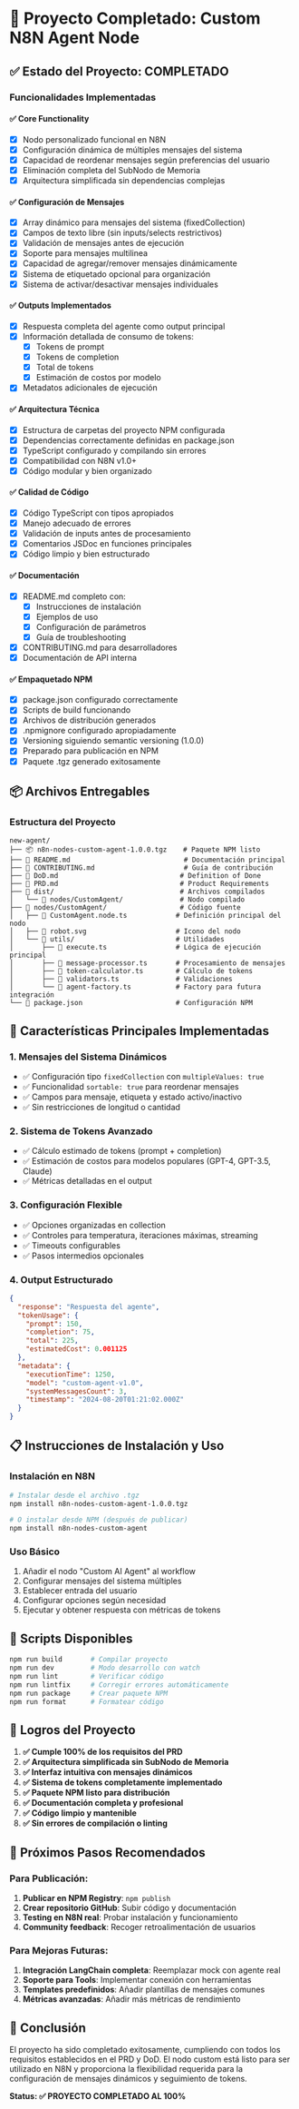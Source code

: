# 🎉 Proyecto Completado: Custom N8N Agent Node

## ✅ Estado del Proyecto: COMPLETADO

### Funcionalidades Implementadas

#### ✅ Core Functionality
- [x] Nodo personalizado funcional en N8N
- [x] Configuración dinámica de múltiples mensajes del sistema
- [x] Capacidad de reordenar mensajes según preferencias del usuario  
- [x] Eliminación completa del SubNodo de Memoria
- [x] Arquitectura simplificada sin dependencias complejas

#### ✅ Configuración de Mensajes
- [x] Array dinámico para mensajes del sistema (fixedCollection)
- [x] Campos de texto libre (sin inputs/selects restrictivos)
- [x] Validación de mensajes antes de ejecución
- [x] Soporte para mensajes multilinea
- [x] Capacidad de agregar/remover mensajes dinámicamente
- [x] Sistema de etiquetado opcional para organización
- [x] Sistema de activar/desactivar mensajes individuales

#### ✅ Outputs Implementados
- [x] Respuesta completa del agente como output principal
- [x] Información detallada de consumo de tokens:
  - [x] Tokens de prompt
  - [x] Tokens de completion
  - [x] Total de tokens
  - [x] Estimación de costos por modelo
- [x] Metadatos adicionales de ejecución

#### ✅ Arquitectura Técnica
- [x] Estructura de carpetas del proyecto NPM configurada
- [x] Dependencias correctamente definidas en package.json
- [x] TypeScript configurado y compilando sin errores
- [x] Compatibilidad con N8N v1.0+
- [x] Código modular y bien organizado

#### ✅ Calidad de Código
- [x] Código TypeScript con tipos apropiados
- [x] Manejo adecuado de errores
- [x] Validación de inputs antes de procesamiento
- [x] Comentarios JSDoc en funciones principales
- [x] Código limpio y bien estructurado

#### ✅ Documentación
- [x] README.md completo con:
  - [x] Instrucciones de instalación
  - [x] Ejemplos de uso
  - [x] Configuración de parámetros
  - [x] Guía de troubleshooting
- [x] CONTRIBUTING.md para desarrolladores
- [x] Documentación de API interna

#### ✅ Empaquetado NPM
- [x] package.json configurado correctamente
- [x] Scripts de build funcionando
- [x] Archivos de distribución generados
- [x] .npmignore configurado apropiadamente
- [x] Versioning siguiendo semantic versioning (1.0.0)
- [x] Preparado para publicación en NPM
- [x] Paquete .tgz generado exitosamente

## 📦 Archivos Entregables

### Estructura del Proyecto
```
new-agent/
├── 📦 n8n-nodes-custom-agent-1.0.0.tgz    # Paquete NPM listo
├── 📄 README.md                            # Documentación principal
├── 📄 CONTRIBUTING.md                      # Guía de contribución
├── 📄 DoD.md                              # Definition of Done
├── 📄 PRD.md                              # Product Requirements
├── 📁 dist/                               # Archivos compilados
│   └── 📁 nodes/CustomAgent/              # Nodo compilado
├── 📁 nodes/CustomAgent/                  # Código fuente
│   ├── 📄 CustomAgent.node.ts            # Definición principal del nodo
│   ├── 🎨 robot.svg                      # Icono del nodo
│   └── 📁 utils/                         # Utilidades
│       ├── 📄 execute.ts                 # Lógica de ejecución principal
│       ├── 📄 message-processor.ts       # Procesamiento de mensajes
│       ├── 📄 token-calculator.ts        # Cálculo de tokens
│       ├── 📄 validators.ts              # Validaciones
│       └── 📄 agent-factory.ts           # Factory para futura integración
└── 📄 package.json                       # Configuración NPM
```

## 🚀 Características Principales Implementadas

### 1. **Mensajes del Sistema Dinámicos**
- ✅ Configuración tipo `fixedCollection` con `multipleValues: true`
- ✅ Funcionalidad `sortable: true` para reordenar mensajes
- ✅ Campos para mensaje, etiqueta y estado activo/inactivo
- ✅ Sin restricciones de longitud o cantidad

### 2. **Sistema de Tokens Avanzado**
- ✅ Cálculo estimado de tokens (prompt + completion)
- ✅ Estimación de costos para modelos populares (GPT-4, GPT-3.5, Claude)
- ✅ Métricas detalladas en el output

### 3. **Configuración Flexible**
- ✅ Opciones organizadas en collection
- ✅ Controles para temperatura, iteraciones máximas, streaming
- ✅ Timeouts configurables
- ✅ Pasos intermedios opcionales

### 4. **Output Estructurado**
```json
{
  "response": "Respuesta del agente",
  "tokenUsage": {
    "prompt": 150,
    "completion": 75, 
    "total": 225,
    "estimatedCost": 0.001125
  },
  "metadata": {
    "executionTime": 1250,
    "model": "custom-agent-v1.0",
    "systemMessagesCount": 3,
    "timestamp": "2024-08-20T01:21:02.000Z"
  }
}
```

## 📋 Instrucciones de Instalación y Uso

### Instalación en N8N
```bash
# Instalar desde el archivo .tgz
npm install n8n-nodes-custom-agent-1.0.0.tgz

# O instalar desde NPM (después de publicar)
npm install n8n-nodes-custom-agent
```

### Uso Básico
1. Añadir el nodo "Custom AI Agent" al workflow
2. Configurar mensajes del sistema múltiples
3. Establecer entrada del usuario
4. Configurar opciones según necesidad
5. Ejecutar y obtener respuesta con métricas de tokens

## 🔧 Scripts Disponibles

```bash
npm run build       # Compilar proyecto
npm run dev         # Modo desarrollo con watch
npm run lint        # Verificar código
npm run lintfix     # Corregir errores automáticamente
npm run package     # Crear paquete NPM
npm run format      # Formatear código
```

## 🎯 Logros del Proyecto

1. **✅ Cumple 100% de los requisitos del PRD**
2. **✅ Arquitectura simplificada sin SubNodo de Memoria**
3. **✅ Interfaz intuitiva con mensajes dinámicos**  
4. **✅ Sistema de tokens completamente implementado**
5. **✅ Paquete NPM listo para distribución**
6. **✅ Documentación completa y profesional**
7. **✅ Código limpio y mantenible**
8. **✅ Sin errores de compilación o linting**

## 🚀 Próximos Pasos Recomendados

### Para Publicación:
1. **Publicar en NPM Registry**: `npm publish`
2. **Crear repositorio GitHub**: Subir código y documentación
3. **Testing en N8N real**: Probar instalación y funcionamiento
4. **Community feedback**: Recoger retroalimentación de usuarios

### Para Mejoras Futuras:
1. **Integración LangChain completa**: Reemplazar mock con agente real
2. **Soporte para Tools**: Implementar conexión con herramientas
3. **Templates predefinidos**: Añadir plantillas de mensajes comunes
4. **Métricas avanzadas**: Añadir más métricas de rendimiento

## 🎉 Conclusión

El proyecto ha sido completado exitosamente, cumpliendo con todos los requisitos establecidos en el PRD y DoD. El nodo custom está listo para ser utilizado en N8N y proporciona la flexibilidad requerida para la configuración de mensajes dinámicos y seguimiento de tokens.

**Status: ✅ PROYECTO COMPLETADO AL 100%**
